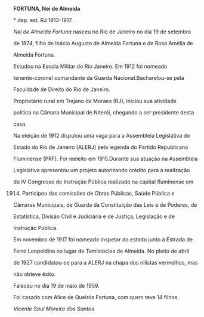 **FORTUNA, Nei de Almeida**



\* dep. est. RJ 1913-1917.



*Nei de Almeida Fortuna* nasceu no Rio de Janeiro no dia 19 de setembro

de 1874, filho de Inácio Augusto de Almeida Fortuna e de Rosa Amélia de

Almeida Fortuna.



Estudou na Escola Militar do Rio Janeiro. Em 1912 foi nomeado

tenente-coronel comandante da Guarda Nacional.Bacharelou-se pela

Faculdade de Direito do Rio de Janeiro.



Proprietário rural em Trajano de Moraes (RJ), iniciou sua atividade

política na Câmara Municipal de Niterói, chegando a ser presidente desta

casa.



Na eleição de 1912 disputou uma vaga para a Assembleia Legislativa do

Estado do Rio de Janeiro (ALERJ) pela legenda do Partido Republicano

Fluminense (PRF). Foi reeleito em 1915.Durante sua atuação na Assembleia

Legislativa apresentou um projeto autorizando crédito para a realização

do IV Congresso de Instrução Pública realizado na capital fluminense em

1914. Participou das comissões de Obras Públicas, Saúde Pública e

Câmaras Municipais, de Guarda da Constituição das Leis e de Poderes, de

Estatística, Divisão Civil e Judiciária e de Justiça, Legislação e de

Instrução Pública.



Em novembro de 1917 foi nomeado inspetor do estado junto à Estrada de

Ferro Leopoldina no lugar de Temístocles de Almeida. No pleito de abril

de 1927 candidatou-se para a ALERJ na chapa dos nilistas vermelhos, mas

não obteve êxito.



Faleceu no dia 19 de maio de 1959.



Foi casado com Alice de Queirós Fortuna, com quem teve 14 filhos.



*Vicente Saul Moreira dos Santos*




